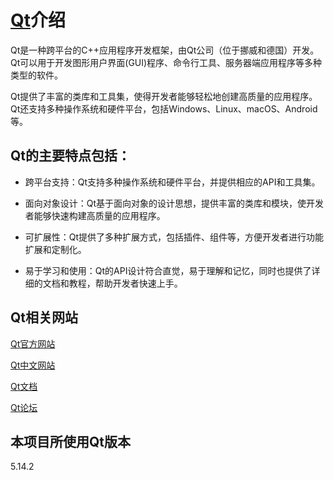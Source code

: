 # [Qt](https://www.qt.io)介绍

Qt是一种跨平台的C++应用程序开发框架，由Qt公司（位于挪威和德国）开发。Qt可以用于开发图形用户界面(GUI)程序、命令行工具、服务器端应用程序等多种类型的软件。

Qt提供了丰富的类库和工具集，使得开发者能够轻松地创建高质量的应用程序。Qt还支持多种操作系统和硬件平台，包括Windows、Linux、macOS、Android等。

## Qt的主要特点包括：

* 跨平台支持：Qt支持多种操作系统和硬件平台，并提供相应的API和工具集。

* 面向对象设计：Qt基于面向对象的设计思想，提供丰富的类库和模块，使开发者能够快速构建高质量的应用程序。

* 可扩展性：Qt提供了多种扩展方式，包括插件、组件等，方便开发者进行功能扩展和定制化。

* 易于学习和使用：Qt的API设计符合直觉，易于理解和记忆，同时也提供了详细的文档和教程，帮助开发者快速上手。

## Qt相关网站

[Qt官方网站](https://www.qt.io/)

[Qt中文网站](https://www.qtchina.net/)

[Qt文档](https://doc.qt.io/)

[Qt论坛](https://forum.qt.io/)

## 本项目所使用Qt版本

5.14.2

